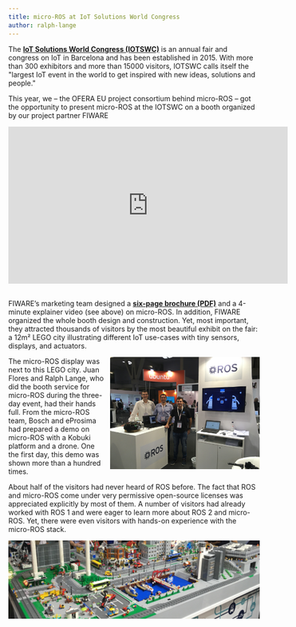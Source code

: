 ```yaml
---
title: micro-ROS at IoT Solutions World Congress
author: ralph-lange
---
```


The [**IoT Solutions World Congress (IOTSWC)**](https://www.iotsworldcongress.com/) is an annual fair and congress on IoT in Barcelona and has been established in 2015. With more than 300 exhibitors and more than 15000 visitors, IOTSWC calls itself the "largest IoT event in the world to get inspired with new ideas, solutions and people."

This year, we &ndash; the OFERA EU project consortium behind micro-ROS &ndash; got the opportunity to present micro-ROS at the IOTSWC on a booth organized by our project partner FIWARE

<iframe width="560" height="315" src="https://www.youtube.com/embed/slMhPRnBVwM" style="display:block;margin:auto;" frameborder="0" allow="accelerometer; autoplay; encrypted-media; gyroscope; picture-in-picture" allowfullscreen></iframe><br>

FIWARE’s marketing team designed a [**six-page brochure (PDF)**](/download/micro-ROS_Brochure.pdf) and a 4-minute explainer video (see above) on micro-ROS. In addition, FIWARE organized the whole booth design and construction. Yet, most important, they attracted thousands of visitors by the most beautiful exhibit on the fair: a 12m² LEGO city illustrating different IoT use-cases with tiny sensors, displays, and actuators.

<img alt="micro-ROS display" src="/img/posts/2019-10-31-micro-ROS-at-IOTSWC_photo2.jpg" width="300px" style="float:right;padding-left:10px;"/>

The micro-ROS display was next to this LEGO city. Juan Flores and Ralph Lange, who did the booth service for micro-ROS during the three-day event, had their hands full. From the micro-ROS team, Bosch and eProsima had prepared a demo on micro-ROS with a Kobuki platform and a drone. One the first day, this demo was shown more than a hundred times.

About half of the visitors had never heard of ROS before. The fact that ROS and micro-ROS come under very permissive open-source licenses was appreciated explicitly by most of them. A number of visitors had already worked with ROS 1 and were eager to learn more about ROS 2 and micro-ROS. Yet, there were even visitors with hands-on experience with the micro-ROS stack.

<img alt="LEGO city by FIWARE" src="/img/posts/2019-10-31-micro-ROS-at-IOTSWC_photo1.jpg" width="640px" style="margin:auto;"/>
